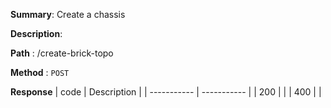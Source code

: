 **Summary**: Create a chassis

**Description**:

**Path** : /create-brick-topo

**Method** : `POST`

**Response**
| code      | Description |
| ----------- | ----------- |
|  200   |       |
|  400   |       |

